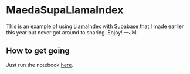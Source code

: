 # MaedaSupaLlamaIndex
 
This is an example of using [LlamaIndex](https://www.llamaindex.ai/) with [Supabase](https://supabase.com/) that I made earlier this year but never got around to sharing. Enjoy! —JM

## How to get going

Just run the notebook [here](supabasesample.ipynb).